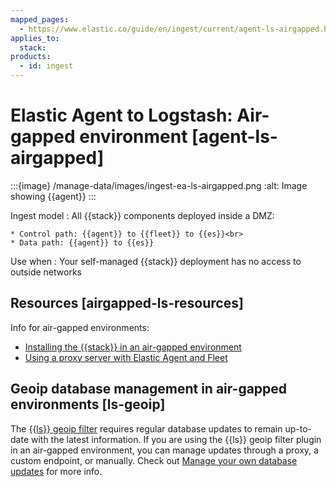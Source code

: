 ```yaml
---
mapped_pages:
  - https://www.elastic.co/guide/en/ingest/current/agent-ls-airgapped.html
applies_to:
  stack:
products:
  - id: ingest
---
```


# Elastic Agent to Logstash: Air-gapped environment [agent-ls-airgapped]

:::{image} /manage-data/images/ingest-ea-ls-airgapped.png
:alt: Image showing {{agent}}
:::

Ingest model
:   All {{stack}} components deployed inside a DMZ:

    * Control path: {{agent}} to {{fleet}} to {{es}}<br>
    * Data path: {{agent}} to {{es}}


Use when
:   Your self-managed {{stack}} deployment has no access to outside networks


## Resources [airgapped-ls-resources]

Info for air-gapped environments:

* [Installing the {{stack}} in an air-gapped environment](../../../deploy-manage/deploy/cloud-enterprise/air-gapped-install.md)
* [Using a proxy server with Elastic Agent and Fleet](/reference/fleet/fleet-agent-proxy-support.md)


## Geoip database management in air-gapped environments [ls-geoip]

The [{{ls}} geoip filter](logstash-docs-md://lsr/plugins-filters-geoip.md) requires regular database updates to remain up-to-date with the latest information. If you are using the {{ls}} geoip filter plugin in an air-gapped environment, you can manage updates through a proxy, a custom endpoint, or manually. Check out [Manage your own database updates](logstash-docs-md://lsr/plugins-filters-geoip.md#plugins-filters-geoip-manage_update) for more info.

